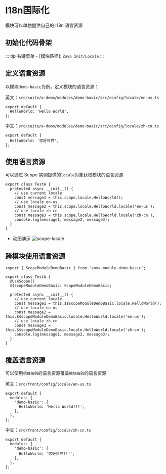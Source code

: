 # I18n国际化

模块可以单独提供自己的 I18n 语言资源

## 初始化代码骨架

::: tip
右键菜单 - [模块路径]: `Zova Init/Locale`
:::

## 定义语言资源

以模块`demo-basic`为例，定义模块的语言资源：

英文：`src/suite/a-demo/modules/demo-basic/src/config/locale/en-us.ts`

```typescript{2}
export default {
  HelloWorld: 'Hello World',
};
```

中文：`src/suite/a-demo/modules/demo-basic/src/config/locale/zh-cn.ts`

```typescript{2}
export default {
  HelloWorld: '您好世界',
};
```

## 使用语言资源

可以通过 Scope 实例提供的`locale`对象获取模块的语言资源

```typescript{3-9}
export class TestA {
  protected async __init__() {
    // use current locale
    const message1 = this.scope.locale.HelloWorld();
    // use locale en-us
    const message2 = this.scope.locale.HelloWorld.locale('en-us');
    // use locale zh-cn
    const message3 = this.scope.locale.HelloWorld.locale('zh-cn');
    console.log(message1, message2, message3);
  }
}
```

- 动图演示
  ![scope-locale](https://cabloy-1258265067.cos.ap-shanghai.myqcloud.com/image/scope-locale.gif)

## 跨模块使用语言资源

```typescript{1,4-5,8-14}
import { ScopeModuleDemoBasic } from 'zova-module-demo-basic';

export class TestA {
  @UseScope()
  $$scopeModuleDemoBasic: ScopeModuleDemoBasic;

  protected async __init__() {
    // use current locale
    const message1 = this.$$scopeModuleDemoBasic.locale.HelloWorld();
    // use locale en-us
    const message2 = this.$$scopeModuleDemoBasic.locale.HelloWorld.locale('en-us');
    // use locale zh-cn
    const message3 = this.$$scopeModuleDemoBasic.locale.HelloWorld.locale('zh-cn');
    console.log(message1, message2, message3);
  }
}
```

## 覆盖语言资源

可以使用`项目级别`的语言资源覆盖`模块级别`的语言资源

英文：`src/front/config/locale/en-us.ts`

```typescript{3-5}
export default {
  modules: {
    'demo-basic': {
      HelloWorld: 'Hello World!!!',
    },
  },
};
```

中文：`src/front/config/locale/zh-cn.ts`

```typescript{3-5}
export default {
  modules: {
    'demo-basic': {
      HelloWorld: '您好世界!!!',
    },
  },
};
```
